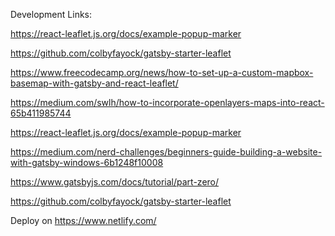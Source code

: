 Development Links:

https://react-leaflet.js.org/docs/example-popup-marker

https://github.com/colbyfayock/gatsby-starter-leaflet


https://www.freecodecamp.org/news/how-to-set-up-a-custom-mapbox-basemap-with-gatsby-and-react-leaflet/


https://medium.com/swlh/how-to-incorporate-openlayers-maps-into-react-65b411985744

https://react-leaflet.js.org/docs/example-popup-marker



https://medium.com/nerd-challenges/beginners-guide-building-a-website-with-gatsby-windows-6b1248f10008

https://www.gatsbyjs.com/docs/tutorial/part-zero/


https://github.com/colbyfayock/gatsby-starter-leaflet



Deploy on https://www.netlify.com/